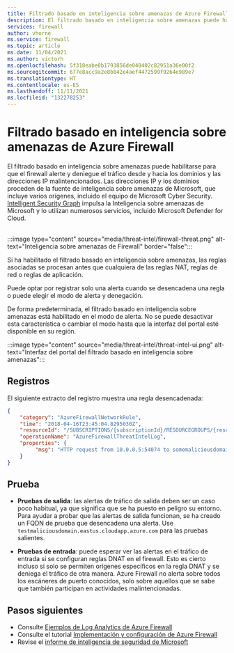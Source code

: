 ```yaml
---
title: Filtrado basado en inteligencia sobre amenazas de Azure Firewall
description: El filtrado basado en inteligencia sobre amenazas puede habilitarse para que el firewall alerte y deniegue el tráfico desde y hacia los dominios y las direcciones IP malintencionados.
services: firewall
author: vhorne
ms.service: firewall
ms.topic: article
ms.date: 11/04/2021
ms.author: victorh
ms.openlocfilehash: 5f318eabe0b1793856de040402c82951a36e00f2
ms.sourcegitcommit: 677e8acc9a2e8b842e4aef4472599f9264e989e7
ms.translationtype: HT
ms.contentlocale: es-ES
ms.lasthandoff: 11/11/2021
ms.locfileid: "132278253"
---
```

# <a name="azure-firewall-threat-intelligence-based-filtering"></a>Filtrado basado en inteligencia sobre amenazas de Azure Firewall

El filtrado basado en inteligencia sobre amenazas puede habilitarse para que el firewall alerte y deniegue el tráfico desde y hacia los dominios y las direcciones IP malintencionados. Las direcciones IP y los dominios proceden de la fuente de inteligencia sobre amenazas de Microsoft, que incluye varios orígenes, incluido el equipo de Microsoft Cyber Security. [Intelligent Security Graph](https://www.microsoft.com/security/operations/intelligence) impulsa la Inteligencia sobre amenazas de Microsoft y lo utilizan numerosos servicios, incluido Microsoft Defender for Cloud.<br>
<br>

:::image type="content" source="media/threat-intel/firewall-threat.png" alt-text="Inteligencia sobre amenazas de Firewall" border="false":::

Si ha habilitado el filtrado basado en inteligencia sobre amenazas, las reglas asociadas se procesan antes que cualquiera de las reglas NAT, reglas de red o reglas de aplicación.

Puede optar por registrar solo una alerta cuando se desencadena una regla o puede elegir el modo de alerta y denegación.

De forma predeterminada, el filtrado basado en inteligencia sobre amenazas está habilitado en el modo de alerta. No se puede desactivar esta característica o cambiar el modo hasta que la interfaz del portal esté disponible en su región.

:::image type="content" source="media/threat-intel/threat-intel-ui.png" alt-text="Interfaz del portal del filtrado basado en inteligencia sobre amenazas":::

## <a name="logs"></a>Registros

El siguiente extracto del registro muestra una regla desencadenada:

```json
{
    "category": "AzureFirewallNetworkRule",
    "time": "2018-04-16T23:45:04.8295030Z",
    "resourceId": "/SUBSCRIPTIONS/{subscriptionId}/RESOURCEGROUPS/{resourceGroupName}/PROVIDERS/MICROSOFT.NETWORK/AZUREFIREWALLS/{resourceName}",
    "operationName": "AzureFirewallThreatIntelLog",
    "properties": {
         "msg": "HTTP request from 10.0.0.5:54074 to somemaliciousdomain.com:80. Action: Alert. ThreatIntel: Bot Networks"
    }
}
```

## <a name="testing"></a>Prueba

- **Pruebas de salida**: las alertas de tráfico de salida deben ser un caso poco habitual, ya que significa que se ha puesto en peligro su entorno. Para ayudar a probar que las alertas de salida funcionan, se ha creado un FQDN de prueba que desencadena una alerta. Use `testmaliciousdomain.eastus.cloudapp.azure.com` para las pruebas salientes.

- **Pruebas de entrada**: puede esperar ver las alertas en el tráfico de entrada si se configuran reglas DNAT en el firewall. Esto es cierto incluso si solo se permiten orígenes específicos en la regla DNAT y se deniega el tráfico de otra manera. Azure Firewall no alerta sobre todos los escáneres de puerto conocidos, solo sobre aquellos que se sabe que también participan en actividades malintencionadas.

## <a name="next-steps"></a>Pasos siguientes

- Consulte [Ejemplos de Log Analytics de Azure Firewall](./firewall-workbook.md)
- Consulte el tutorial [Implementación y configuración de Azure Firewall](tutorial-firewall-deploy-portal.md)
- Revise el [informe de inteligencia de seguridad de Microsoft](https://www.microsoft.com/en-us/security/operations/security-intelligence-report)
